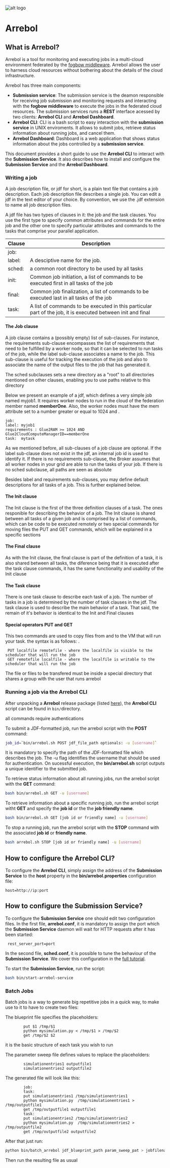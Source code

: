 ![alt logo](assets/ARREBOL-22.png)

# Arrebol
## What is Arrebol?
  Arrebol is a tool for monitoring and executing jobs in a multi-cloud environment federated by the [fogbow middleware](http://www.fogbowcloud.org). Arrebol allows the user to harness cloud resources without bothering about the details of the cloud infrastructure.

  Arrebol has three main components:
  - **Submission service**: The submission service is the deamon responsible for receiving job submission and monitoring requests and interacting with the **fogbow middleware** to execute the jobs in the federated cloud resources. The submission services runs a **REST** interface acessed by two clients: **Arrebol CLI** and **Arrebol Dashboard**.
  - **Arrebol CLI**: CLI is a bash script to easy interaction with the **submission service** in UNIX enviroments. It allows to submit jobs, retrieve status information about running jobs, and cancel them.
  - **Arrebol Dashboard**: Dashboard is a web application that shows status information about the jobs controlled by a **submission service**.

  This document provides a short guide to use the **Arrebol CLI** to interact with the **Submission Service**. It also describes how to install and configure the **Submission Service** and the **Arrebol Dashboard**.

### Writing a job

A job description file, or jdf for short, is a plain text file that contains a job description. Each job description file describes a single job. You can edit a jdf in the text editor of your choice. By convention, we use the .jdf extension to name all job description files.

A jdf file has two types of clauses in it: the job and the task clauses. You use the first type to specify common attributes
and commands for the entire job and the other one to specify particular attributes and commands to the tasks that comprise your parallel application.

Clause | Description
---- | --------------------
job: |
label: | A desciptive name for the job.
sched: | a common root directory to be used by all tasks
init: | Common job initiation, a list of commands to be executed first in all tasks of the job
final: | Common job finalization, a list of commands to be executed last in all tasks of the job 
task: | A list of commands to be executed in this particular part of the job, it is executed between init and final

#### The Job clause

A job clause contains a (possibly empty) list of sub-clauses. For instance, the requirements sub-clause encompasses the list of requirements that need to be fulfilled by a worker node, so that it can be selected to run tasks of the job, while the label sub-clause associates a name to the job. This sub-clause is useful for tracking the execution of the job and also to associate the name of the output files to the job that has generated it.

The sched subclauses sets a new directory as a "root" to all directories mentioned on other clauses, enabling you to use paths relative to this directory

Below we present an example of a jdf, which defines a very simple job named myjob1. It requires worker nodes to run in the cloud of the federation member named **memberOne**. Also, the worker nodes must have the mem attribute set to a number greater or equal to 1024 and .

    job:
    label: myjob1
    requirements : Glue2RAM >= 1024 AND Glue2CloudComputeManagerID==memberOne
    task:  mytask

As we mentioned before, all sub-clauses of a job clause are optional. If the label sub-clause does not exist in the jdf, an internal job id is used to identify it. If there is no requirements sub-clause, the Broker assumes that all worker nodes in your grid are able to run the tasks of your job. If there is no sched subclause, all paths are seen as absolute

Besides label and requirements sub-clauses, you may define default descriptions for all tasks of a job. This is further explained below.

#### The Init clause

The Init clause is the first of the three definition clauses of a task. The ones responible for describing the behavior of a job. The Init clause is shared between all tasks of a given job and is comprised by a list of commands, which can be code to be executed remotely or two special commands for moving files the PUT and GET commands, which will be explained in a specific sections

#### The Final clause

As with the Init clause, the final clause is part of the definition of a task, it is also shared between all tasks, the diference being that it is executed after the task clause commands, it has the same functionality and usability of the Init clause

#### The Task clause

There is one task clause to describe each task of a job. The number of tasks in a job is determined by the number of task clauses in the jdf. The task clause is used to describe the main behavior of a task. That said, the remain of it's behavior is identical to the Init and Final clauses

#### Special operators PUT and GET
This two commands are used to copy files from and to the VM that will run your task. the syntax is as follows: .
```
 PUT localfile remotefile - where the localfile is visible to the scheduler that will run the job
 GET remotefile localfile - where the localfile is writable to the scheduler that will run the job 
```

The file or files to be transfered must be inside a special directory that shares a group with the user that runs arrebol

### Running a job via the Arrebol CLI

After unpacking a **Arrebol** release package (listed [here](https://github.com/fogbow/arrebol/releases)), the **Arrebol CLI** script can be found in ```bin/```directory.

all commands require authentications

To submit a JDF-formatted job, run the arrebol script with the **POST** command:

```bash
job_id=`bin/arrebol.sh POST jdf_file_path optionals: -u [username]`
```
It is mandatory to specify the path of the JDF-formatted file which describes the job. The -u flag identifies the username that should be used for authentication. On sucessful execution, the **bin/arrebol.sh** script outputs a unique identifier to the submitted job.

To retrieve status information about all running jobs, run the arrebol script with the **GET** command:

```bash
bash bin/arrebol.sh GET -u [username]
```

To retrieve information about a specific running job, run the arrebol script witht **GET** and specify the **job id** or the the **job friendly name**.

```bash
bash bin/arrebol.sh GET [job id or friendly name] -u [username]
```

To stop a running job, run the arrebol script with the **STOP** command with the associated **job id** or **friendly name**.

```bash
bash arrebol.sh STOP [job id or friendly name] -u [username]
```

## How to configure the **Arrebol CLI**?

To configure the **Arrebol CLI**, simply assign the address of the **Submission Service** to the **host** property in the  **bin/arrebol.properties** configuration file:

```
host=http://ip:port
```

## How to configure the **Submission Service**?

To configure the **Submission Service** one should edit two configuration files. In the first file, **arrebol.conf**, it is mandatory to assign the port which the **Submission Service** daemon will wait for HTTP requests after it has been started:

```
 rest_server_port=port
```

In the second file, **sched.conf**, it is possible to tune the behaviour of the **Submission Service**. We cover this  configuration in the [full tutorial]().

To start the **Submission Service**, run the script:

```bash
bash bin/start-arrebol-service
```

### Batch Jobs

Batch jobs is a way to generate big repetitive jobs in a quick way, to make use to it to have to create two files: 

The blueprint file specifies the placeholders:
            
            put $1 /tmp/$1
            python mysimulation.py < /tmp/$1 > /tmp/$2
            get /tmp/$2 $2

it is the basic structure of each task you wish to run

The parameter sweep file defines values to replace the placeholders:

            simulationentries1 outputfile1
            simulationentries2 outputfile2
            
The generated file will look like this:
      
            job:
            task:
            put simulationentries1 /tmp/simulationentries1
            python mysimulation.py  /tmp/simulationentries1 > /tmp/outputfile1
            get /tmp/outputfile1 outputfile1
            task:
            put simulationentries2 /tmp/simulationentries2
            python mysimulation.py  /tmp/simulationentries2 > /tmp/outputfile2
            get /tmp/outputfile2 outputfile2
            
            
After that just run:

```bash
python bin/batch_arrebol jdf_blueprint_path param_sweep_pat > jobfilename.jdf
```

Then run the resulting file as usual
